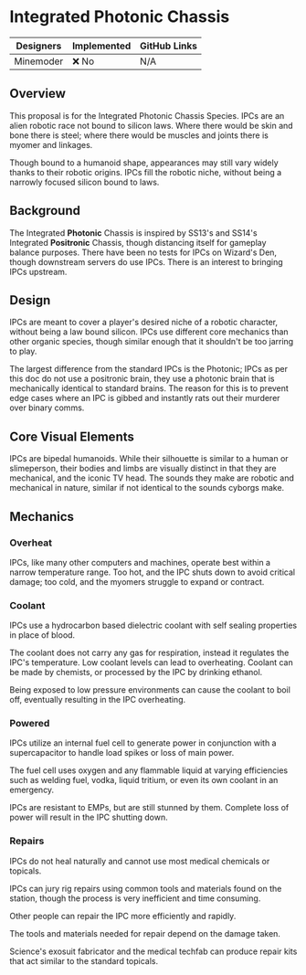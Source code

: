 # Integrated Photonic Chassis
| Designers | Implemented | GitHub Links |
|-----------|-------------|--------------|
| Minemoder | :x: No      | N/A          |

## Overview
This proposal is for the Integrated Photonic Chassis Species. IPCs are an alien robotic race not bound to silicon laws. Where there would be skin and bone there is steel; where there would be muscles and joints there is myomer and linkages.

Though bound to a humanoid shape, appearances may still vary widely thanks to their robotic origins. IPCs fill the robotic niche, without being a narrowly focused silicon bound to laws.

## Background
The Integrated **Photonic** Chassis is inspired by SS13's and SS14's Integrated **Positronic** Chassis, though distancing itself for gameplay balance purposes.
There have been no tests for IPCs on Wizard's Den, though downstream servers do use IPCs. There is an interest to bringing IPCs upstream.

## Design
IPCs are meant to cover a player's desired niche of a robotic character, without being a law bound silicon. IPCs use different core mechanics than other organic species, though similar enough that it shouldn't be too jarring to play.

The largest difference from the standard IPCs is the Photonic; IPCs as per this doc do not use a positronic brain, they use a photonic brain that is mechanically identical to standard brains. The reason for this is to prevent edge cases where an IPC is gibbed and instantly rats out their murderer over binary comms.

## Core Visual Elements
IPCs are bipedal humanoids. While their silhouette is similar to a human or slimeperson, their bodies and limbs are visually distinct in that they are mechanical, and the iconic TV head. The sounds they make are robotic and mechanical in nature, similar if not identical to the sounds cyborgs make.

## Mechanics
### Overheat
IPCs, like many other computers and machines, operate best within a narrow temperature range. Too hot, and the IPC shuts down to avoid critical damage; too cold, and the myomers struggle to expand or contract.

### Coolant
IPCs use a hydrocarbon based dielectric coolant with self sealing properties in place of blood.

The coolant does not carry any gas for respiration, instead it regulates the IPC's temperature. Low coolant levels can lead to overheating. Coolant can be made by chemists, or processed by the IPC by drinking ethanol.

Being exposed to low pressure environments can cause the coolant to boil off, eventually resulting in the IPC overheating.

### Powered
IPCs utilize an internal fuel cell to generate power in conjunction with a supercapacitor to handle load spikes or loss of main power.

The fuel cell uses oxygen and any flammable liquid at varying efficiencies such as welding fuel, vodka, liquid tritium, or even its own coolant in an emergency.

IPCs are resistant to EMPs, but are still stunned by them. Complete loss of power will result in the IPC shutting down.

### Repairs
IPCs do not heal naturally and cannot use most medical chemicals or topicals.

IPCs can jury rig repairs using common tools and materials found on the station, though the process is very inefficient and time consuming.

Other people can repair the IPC more efficiently and rapidly.

The tools and materials needed for repair depend on the damage taken.

Science's exosuit fabricator and the medical techfab can produce repair kits that act similar to the standard topicals.